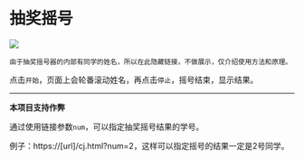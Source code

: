 # 抽奖摇号

![](https://s2.loli.net/2025/06/19/U5tsHLuIjBSZmky.png)

```{note}
由于抽奖摇号器的内部有同学的姓名，所以在此隐藏链接，不做展示，仅介绍使用方法和原理。
```

点击`开始`，页面上会轮番滚动姓名，再点击`停止`，摇号结束，显示结果。

---

**本项目支持作弊**

通过使用链接参数`num`，可以指定抽奖摇号结果的学号。

例子：https://[url]/cj.html?num=2，这样可以指定摇号的结果一定是2号同学。